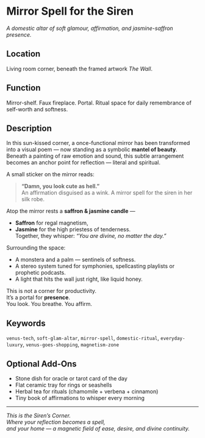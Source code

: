 # Mirror Spell for the Siren  
*A domestic altar of soft glamour, affirmation, and jasmine-saffron presence.*

## Location  
Living room corner, beneath the framed artwork *The Wall*.

## Function  
Mirror-shelf. Faux fireplace. Portal. Ritual space for daily remembrance of self-worth and softness.

## Description  
In this sun-kissed corner, a once-functional mirror has been transformed into a visual poem — now standing as a symbolic **mantel of beauty**. Beneath a painting of raw emotion and sound, this subtle arrangement becomes an anchor point for reflection — literal and spiritual.

A small sticker on the mirror reads:  
> **“Damn, you look cute as hell.”**  
An affirmation disguised as a wink. A mirror spell for the siren in her silk robe.

Atop the mirror rests a **saffron & jasmine candle** —  
- **Saffron** for regal magnetism,  
- **Jasmine** for the high priestess of tenderness.  
Together, they whisper: *“You are divine, no matter the day.”*

Surrounding the space:  
- A monstera and a palm — sentinels of softness.  
- A stereo system tuned for symphonies, spellcasting playlists or prophetic podcasts.  
- A light that hits the wall just right, like liquid honey.

This is not a corner for productivity.  
It’s a portal for **presence**.  
You look. You breathe. You affirm.

## Keywords  
`venus-tech`, `soft-glam-altar`, `mirror-spell`, `domestic-ritual`, `everyday-luxury`, `venus-goes-shopping`, `magnetism-zone`

## Optional Add-Ons  
- Stone dish for oracle or tarot card of the day  
- Flat ceramic tray for rings or seashells  
- Herbal tea for rituals (chamomile + verbena + cinnamon)  
- Tiny book of affirmations to whisper every morning

---

*This is the Siren’s Corner.  
Where your reflection becomes a spell,  
and your home — a magnetic field of ease, desire, and divine continuity.*